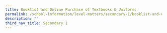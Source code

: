 ```yaml
---
title: Booklist and Online Purchase of Textbooks & Uniforms
permalink: /school-information/level-matters/secondary-1/booklist-and-online-purchase-of-textbooks-n-uniforms/
description: ""
third_nav_title: Secondary 1
---
```

